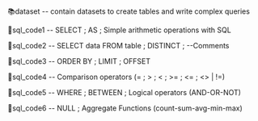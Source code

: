 📚dataset -- contain datasets to create tables and write complex queries 

🔑sql_code1 -- SELECT ; AS ; Simple arithmetic operations with SQL

🔑sql_code2 -- SELECT data FROM table ; DISTINCT ; --Comments

🔑sql_code3 -- ORDER BY ; LIMIT ; OFFSET

🔑sql_code4 -- Comparison operators (= ; > ; < ; >= ; <= ; <> | !=)

🔑sql_code5 -- WHERE ; BETWEEN ; Logical operators (AND-OR-NOT)

🔑sql_code6 -- NULL ; Aggregate Functions (count-sum-avg-min-max)
